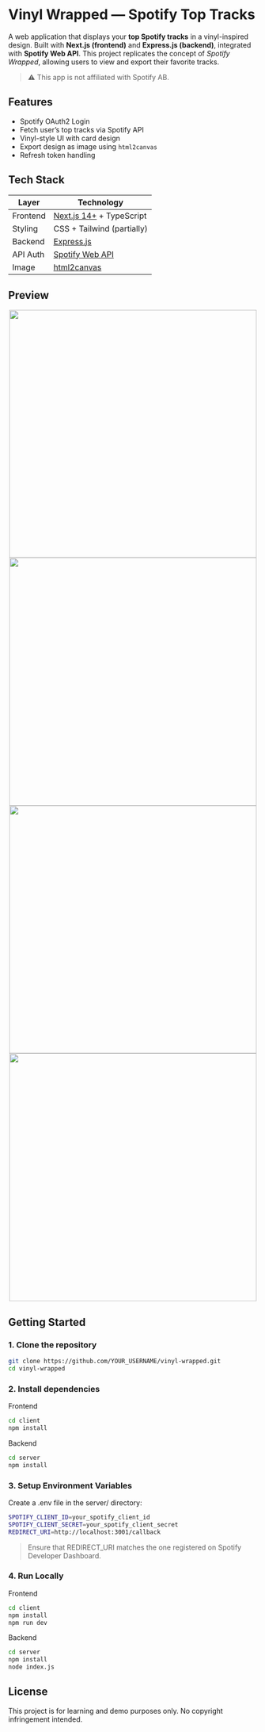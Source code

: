# Vinyl Wrapped — Spotify Top Tracks

A web application that displays your **top Spotify tracks** in a vinyl-inspired design.  Built with **Next.js (frontend)** and **Express.js (backend)**, integrated with **Spotify Web API**. This project replicates the concept of *Spotify Wrapped*, allowing users to view and export their favorite tracks.



> ⚠️ This app is not affiliated with Spotify AB.



## Features

- Spotify OAuth2 Login
- Fetch user’s top tracks via Spotify API
- Vinyl-style UI with card design
- Export design as image using `html2canvas`
- Refresh token handling



## Tech Stack

| Layer      | Technology                |
|------------|----------------------------|
| Frontend   | [Next.js 14+](https://nextjs.org/) + TypeScript |
| Styling    | CSS + Tailwind (partially) |
| Backend    | [Express.js](https://expressjs.com/) |
| API Auth   | [Spotify Web API](https://developer.spotify.com/documentation/web-api) |
| Image      | [html2canvas](https://www.npmjs.com/package/html2canvas) |



## Preview

<p align="center">
  <img src="./client/public/preview-home.jpg" width="500" />
  <img src="./client/public/preview-img.jpg" width="500" />
  <img src="./client/public/preview-contact.jpg" width="500" />
  <img src="./client/public/preview-policy.jpg" width="500" />
</p>



## Getting Started

### 1. Clone the repository

```bash
git clone https://github.com/YOUR_USERNAME/vinyl-wrapped.git
cd vinyl-wrapped
```


### 2. Install dependencies

Frontend

```bash
cd client
npm install
```

Backend

```bash
cd server
npm install
```

### 3. Setup Environment Variables

Create a .env file in the server/ directory:

```bash
SPOTIFY_CLIENT_ID=your_spotify_client_id
SPOTIFY_CLIENT_SECRET=your_spotify_client_secret
REDIRECT_URI=http://localhost:3001/callback
```

> Ensure that REDIRECT_URI matches the one registered on Spotify Developer Dashboard.

### 4. Run Locally

Frontend

```bash
cd client
npm install
npm run dev
```

Backend

```bash
cd server
npm install
node index.js
```

## License

This project is for learning and demo purposes only.
No copyright infringement intended.

